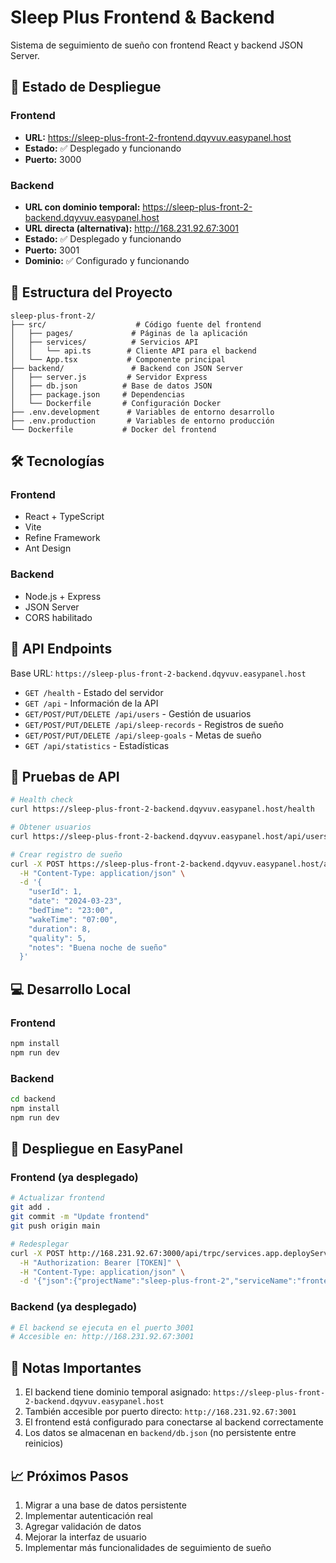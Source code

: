 # Sleep Plus Frontend & Backend

Sistema de seguimiento de sueño con frontend React y backend JSON Server.

## 🚀 Estado de Despliegue

### Frontend
- **URL:** https://sleep-plus-front-2-frontend.dqyvuv.easypanel.host
- **Estado:** ✅ Desplegado y funcionando
- **Puerto:** 3000

### Backend
- **URL con dominio temporal:** https://sleep-plus-front-2-backend.dqyvuv.easypanel.host
- **URL directa (alternativa):** http://168.231.92.67:3001
- **Estado:** ✅ Desplegado y funcionando
- **Puerto:** 3001
- **Dominio:** ✅ Configurado y funcionando

## 📁 Estructura del Proyecto

```
sleep-plus-front-2/
├── src/                    # Código fuente del frontend
│   ├── pages/             # Páginas de la aplicación
│   ├── services/          # Servicios API
│   │   └── api.ts        # Cliente API para el backend
│   └── App.tsx           # Componente principal
├── backend/               # Backend con JSON Server
│   ├── server.js         # Servidor Express
│   ├── db.json          # Base de datos JSON
│   ├── package.json     # Dependencias
│   └── Dockerfile       # Configuración Docker
├── .env.development      # Variables de entorno desarrollo
├── .env.production       # Variables de entorno producción
└── Dockerfile           # Docker del frontend
```

## 🛠️ Tecnologías

### Frontend
- React + TypeScript
- Vite
- Refine Framework
- Ant Design

### Backend
- Node.js + Express
- JSON Server
- CORS habilitado

## 📡 API Endpoints

Base URL: `https://sleep-plus-front-2-backend.dqyvuv.easypanel.host`

- `GET /health` - Estado del servidor
- `GET /api` - Información de la API
- `GET/POST/PUT/DELETE /api/users` - Gestión de usuarios
- `GET/POST/PUT/DELETE /api/sleep-records` - Registros de sueño
- `GET/POST/PUT/DELETE /api/sleep-goals` - Metas de sueño
- `GET /api/statistics` - Estadísticas

## 🧪 Pruebas de API

```bash
# Health check
curl https://sleep-plus-front-2-backend.dqyvuv.easypanel.host/health

# Obtener usuarios
curl https://sleep-plus-front-2-backend.dqyvuv.easypanel.host/api/users

# Crear registro de sueño
curl -X POST https://sleep-plus-front-2-backend.dqyvuv.easypanel.host/api/sleep-records \
  -H "Content-Type: application/json" \
  -d '{
    "userId": 1,
    "date": "2024-03-23",
    "bedTime": "23:00",
    "wakeTime": "07:00",
    "duration": 8,
    "quality": 5,
    "notes": "Buena noche de sueño"
  }'
```

## 💻 Desarrollo Local

### Frontend
```bash
npm install
npm run dev
```

### Backend
```bash
cd backend
npm install
npm run dev
```

## 🚀 Despliegue en EasyPanel

### Frontend (ya desplegado)
```bash
# Actualizar frontend
git add .
git commit -m "Update frontend"
git push origin main

# Redesplegar
curl -X POST http://168.231.92.67:3000/api/trpc/services.app.deployService \
  -H "Authorization: Bearer [TOKEN]" \
  -H "Content-Type: application/json" \
  -d '{"json":{"projectName":"sleep-plus-front-2","serviceName":"frontend","forceRebuild":true}}'
```

### Backend (ya desplegado)
```bash
# El backend se ejecuta en el puerto 3001
# Accesible en: http://168.231.92.67:3001
```

## 📝 Notas Importantes

1. El backend tiene dominio temporal asignado: `https://sleep-plus-front-2-backend.dqyvuv.easypanel.host`
2. También accesible por puerto directo: `http://168.231.92.67:3001`
3. El frontend está configurado para conectarse al backend correctamente
4. Los datos se almacenan en `backend/db.json` (no persistente entre reinicios)


## 📈 Próximos Pasos

1. Migrar a una base de datos persistente
2. Implementar autenticación real
3. Agregar validación de datos
4. Mejorar la interfaz de usuario
5. Implementar más funcionalidades de seguimiento de sueño
